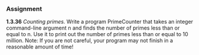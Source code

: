 ### Assignment
<b>1.3.36</b> <i>Counting primes.</i> Write a program PrimeCounter that takes an integer command-line argument n and finds the number of primes less than or equal to n. Use it to print out the number of primes less than or equal to 10 million. Note: If you are not careful, your program may not finish in a reasonable amount of time!

